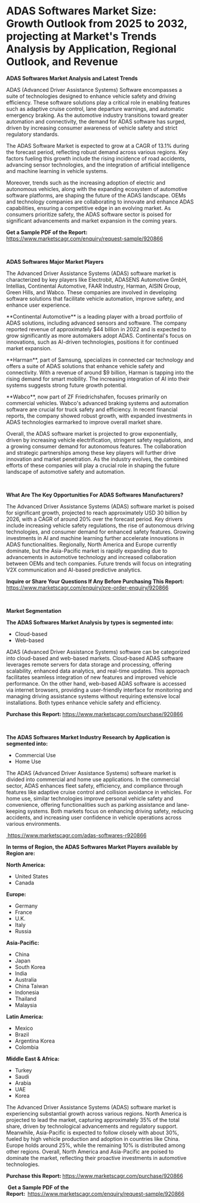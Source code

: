 <p><h1>ADAS Softwares Market Size: Growth Outlook from 2025 to 2032, projecting at Market's Trends Analysis by Application, Regional Outlook, and Revenue</h1></p><p><strong>ADAS Softwares Market Analysis and Latest Trends</strong></p>
<p><p>ADAS (Advanced Driver Assistance Systems) Software encompasses a suite of technologies designed to enhance vehicle safety and driving efficiency. These software solutions play a critical role in enabling features such as adaptive cruise control, lane departure warnings, and automatic emergency braking. As the automotive industry transitions toward greater automation and connectivity, the demand for ADAS software has surged, driven by increasing consumer awareness of vehicle safety and strict regulatory standards.</p><p>The ADAS Software Market is expected to grow at a CAGR of 13.1% during the forecast period, reflecting robust demand across various regions. Key factors fueling this growth include the rising incidence of road accidents, advancing sensor technologies, and the integration of artificial intelligence and machine learning in vehicle systems. </p><p>Moreover, trends such as the increasing adoption of electric and autonomous vehicles, along with the expanding ecosystem of automotive software platforms, are shaping the future of the ADAS landscape. OEMs and technology companies are collaborating to innovate and enhance ADAS capabilities, ensuring a competitive edge in an evolving market. As consumers prioritize safety, the ADAS software sector is poised for significant advancements and market expansion in the coming years.</p></p>
<p><strong>Get a Sample PDF of the Report:&nbsp;</strong> <a href="https://www.marketscagr.com/enquiry/request-sample/920866?utm_campaign=2667&utm_medium=2&utm_source=Github&utm_content=ia&utm_term=18042025&utm_id=adas-softwares">https://www.marketscagr.com/enquiry/request-sample/920866</a></p>
<p>&nbsp;</p>
<p><strong>ADAS Softwares Major Market Players</strong></p>
<p><p>The Advanced Driver Assistance Systems (ADAS) software market is characterized by key players like Electrobit, ADASENS Automotive GmbH, Intellias, Continental Automotive, FAAR Industry, Harman, AISIN Group, Green Hills, and Wabco. These companies are involved in developing software solutions that facilitate vehicle automation, improve safety, and enhance user experience.</p><p>**Continental Automotive** is a leading player with a broad portfolio of ADAS solutions, including advanced sensors and software. The company reported revenue of approximately $44 billion in 2022 and is expected to grow significantly as more automakers adopt ADAS. Continental's focus on innovations, such as AI-driven technologies, positions it for continued market expansion.</p><p>**Harman**, part of Samsung, specializes in connected car technology and offers a suite of ADAS solutions that enhance vehicle safety and connectivity. With a revenue of around $9 billion, Harman is tapping into the rising demand for smart mobility. The increasing integration of AI into their systems suggests strong future growth potential.</p><p>**Wabco**, now part of ZF Friedrichshafen, focuses primarily on commercial vehicles. Wabco's advanced braking systems and automation software are crucial for truck safety and efficiency. In recent financial reports, the company showed robust growth, with expanded investments in ADAS technologies earmarked to improve overall market share.</p><p>Overall, the ADAS software market is projected to grow exponentially, driven by increasing vehicle electrification, stringent safety regulations, and a growing consumer demand for autonomous features. The collaboration and strategic partnerships among these key players will further drive innovation and market penetration. As the industry evolves, the combined efforts of these companies will play a crucial role in shaping the future landscape of automotive safety and automation.</p></p>
<p>&nbsp;</p>
<p><strong>What Are The Key Opportunities For ADAS Softwares Manufacturers?</strong></p>
<p><p>The Advanced Driver Assistance Systems (ADAS) software market is poised for significant growth, projected to reach approximately USD 30 billion by 2026, with a CAGR of around 20% over the forecast period. Key drivers include increasing vehicle safety regulations, the rise of autonomous driving technologies, and consumer demand for enhanced safety features. Growing investments in AI and machine learning further accelerate innovations in ADAS functionalities. Regionally, North America and Europe currently dominate, but the Asia-Pacific market is rapidly expanding due to advancements in automotive technology and increased collaboration between OEMs and tech companies. Future trends will focus on integrating V2X communication and AI-based predictive analytics.</p></p>
<p><strong>Inquire or Share Your Questions If Any Before Purchasing This Report:</strong> <a href="https://www.marketscagr.com/enquiry/pre-order-enquiry/920866?utm_campaign=2667&utm_medium=2&utm_source=Github&utm_content=ia&utm_term=18042025&utm_id=adas-softwares">https://www.marketscagr.com/enquiry/pre-order-enquiry/920866</a></p>
<p>&nbsp;</p>
<p><strong>Market Segmentation</strong></p>
<p><strong>The ADAS Softwares Market Analysis by types is segmented into:</strong></p>
<p><ul><li>Cloud-based</li><li>Web-based</li></ul></p>
<p><p>ADAS (Advanced Driver Assistance Systems) software can be categorized into cloud-based and web-based markets. Cloud-based ADAS software leverages remote servers for data storage and processing, offering scalability, enhanced data analytics, and real-time updates. This approach facilitates seamless integration of new features and improved vehicle performance. On the other hand, web-based ADAS software is accessed via internet browsers, providing a user-friendly interface for monitoring and managing driving assistance systems without requiring extensive local installations. Both types enhance vehicle safety and efficiency.</p></p>
<p><strong>Purchase this Report:&nbsp;</strong><a href="https://www.marketscagr.com/purchase/920866?utm_campaign=2667&utm_medium=2&utm_source=Github&utm_content=ia&utm_term=18042025&utm_id=adas-softwares">https://www.marketscagr.com/purchase/920866</a></p>
<p>&nbsp;</p>
<p><strong>The ADAS Softwares Market Industry Research by Application is segmented into:</strong></p>
<p><ul><li>Commercial Use</li><li>Home Use</li></ul></p>
<p><p>The ADAS (Advanced Driver Assistance Systems) software market is divided into commercial and home use applications. In the commercial sector, ADAS enhances fleet safety, efficiency, and compliance through features like adaptive cruise control and collision avoidance in vehicles. For home use, similar technologies improve personal vehicle safety and convenience, offering functionalities such as parking assistance and lane-keeping systems. Both markets focus on enhancing driving safety, reducing accidents, and increasing user confidence in vehicle operations across various environments.</p></p>
<p><a href="https://www.marketscagr.com/adas-softwares-r920866?utm_campaign=2667&utm_medium=2&utm_source=Github&utm_content=ia&utm_term=18042025&utm_id=adas-softwares">&nbsp;https://www.marketscagr.com/adas-softwares-r920866</a></p>
<p><strong>In terms of Region, the ADAS Softwares Market Players available by Region are:</strong></p>
<p>
    <p> <strong> North America: </strong>
        <ul>
            <li>United States</li>
            <li>Canada</li>
        </ul>
        </p> 
    <p> <strong> Europe: </strong>
        <ul>
            <li>Germany</li>
            <li>France</li>
            <li>U.K.</li>
            <li>Italy</li>
            <li>Russia</li>
        </ul>
        </p> 
    <p> <strong> Asia-Pacific: </strong>
        <ul>
            <li>China</li>
            <li>Japan</li>
            <li>South Korea</li>
            <li>India</li>
            <li>Australia</li>
            <li>China Taiwan</li>
            <li>Indonesia</li>
            <li>Thailand</li>
            <li>Malaysia</li>
        </ul>
        </p> 
    <p> <strong> Latin America: </strong>
        <ul>
            <li>Mexico</li>
            <li>Brazil</li>
            <li>Argentina Korea</li>
            <li>Colombia</li>
        </ul>
        </p> 
    <p> <strong> Middle East & Africa: </strong>
        <ul>
            <li>Turkey</li>
            <li>Saudi</li>
            <li>Arabia</li>
            <li>UAE</li>
            <li>Korea</li>
        </ul>
    </p>
    </p>
<p><p>The Advanced Driver Assistance Systems (ADAS) software market is experiencing substantial growth across various regions. North America is projected to lead the market, capturing approximately 35% of the total share, driven by technological advancements and regulatory support. Meanwhile, Asia-Pacific is expected to follow closely with about 30%, fueled by high vehicle production and adoption in countries like China. Europe holds around 25%, while the remaining 10% is distributed among other regions. Overall, North America and Asia-Pacific are poised to dominate the market, reflecting their proactive investments in automotive technologies.</p></p>
<p><strong>Purchase this Report: </strong><a href="https://www.marketscagr.com/purchase/920866?utm_campaign=2667&utm_medium=2&utm_source=Github&utm_content=ia&utm_term=18042025&utm_id=adas-softwares">https://www.marketscagr.com/purchase/920866</a></p>
<p>&nbsp;<strong>Get a Sample PDF of the Report:&nbsp;&nbsp;</strong><a href="https://www.marketscagr.com/enquiry/request-sample/920866?utm_campaign=2667&utm_medium=2&utm_source=Github&utm_content=ia&utm_term=18042025&utm_id=adas-softwares">https://www.marketscagr.com/enquiry/request-sample/920866</a></p>
<p><strong></strong></p>
<p><p></p><p></p><p></p></p>